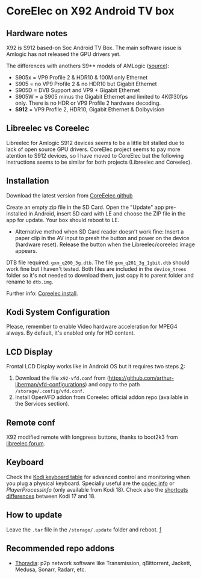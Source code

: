 # CoreElec on X92 Android TV box

## Hardware notes

X92 is S912 based-on Soc Android TV Box. The main software issue is Amlogic has not released the GPU drivers yet.

The differences with anothers S9** models of AMLogic ([source](https://forum.kodi.tv/showthread.php?tid=255686&pid=2635832#pid2635832)):
- S905x = VP9 Profile 2 & HDR10 & 100M only Ethernet
- S905 = no VP9 Profile 2 & no HDR10 but Gigabit Ethernet
- S905D = DVB Support and VP9 + Gigabit Ethernet
- S905W = a S905 minus the Gigabit Ethernet and limited to 4K@30fps only. There is no HDR or VP9 Profile 2 hardware decoding.
- **S912** = VP9 Profile 2, HDR10, Gigabit Ethernet & Dolbyvision

## Libreelec vs Coreelec

Libreelec for Amlogic S912 devices seems to be a little bit stalled due to lack of open source GPU drivers. CoreElec project seems to pay more atention to S912 devices, so I have moved to CoreElec but the following instructions seems to be similar for both projects (Libreelec and Coreelec).

## Installation

Download the latest version from [CoreEelec github](https://github.com/CoreELEC/CoreELEC/releases/)

Create an empty zip file in the SD Card. Open the "Update" app pre-installed in Android, insert SD card with LE and choose the ZIP file in the app for update. Your box should reboot to LE. 

- Alternative method when SD Card reader doesn't work fine:
Insert a paper clip in the AV input to presh the button and power on the device (hardware reset). Release the button when the Libreelec/coreelec image appears.

DTB file required: `gxm_q200_3g.dtb`. The file `gxm_q201_3g_1gbit.dtb` should work fine but I haven't tested. Both files are included in the `device_trees` folder so it's not needed to download them, just copy it to parent folder and rename to `dtb.img`.

Further info: [Coreelec install](https://discourse.coreelec.org/t/how-to-install-coreelec/677).

## Kodi System Configuration

Please, remember to enable Video hardware acceleration for MPEG4 always. By default, it's enabled only for HD content.

## LCD Display

Frontal LCD Display works like in Android OS but it requires two steps [2](https://forum.libreelec.tv/thread/11736-led-vfd-displays-in-libreelec/):
1. Download the file `x92-vfd.conf` from (https://github.com/arthur-liberman/vfd-configurations) and copy to the path `/storage/.config/vfd.conf`.
2. Install OpenVFD addon from Coreelec official addon repo (available in the Services section).


## Remote conf

X92 modified remote with longpress buttons, thanks to boot2k3 from [libreelec forum](https://forum.libreelec.tv/thread/11643-le9-0-remote-configs-ir-keytable-amlogic-devices/?postID=81528#post81528).

## Keyboard

Check the [Kodi keyboard table](https://kodi.wiki/view/Keyboard_controls) for advanced control and monitoring when you plug a physical keyboard. Specially useful are the [codec info](https://kodi.wiki/view/Codecinfo) or *PlayerProcessInfo* (only available from Kodi 18). Check also the [shortcuts differences](https://forum.kodi.tv/showthread.php?tid=306387&pid=2520469#pid2520469) between Kodi 17 and 18.

## How to update

Leave the `.tar` file in the `/storage/.update` folder and reboot. [1](https://discourse.coreelec.org/t/how-to-update-coreelec/1037)

## Recommended repo addons

- [Thoradia](https://github.com/thoradia/thoradia): p2p network software like Transmission, qBittorrent, Jackett, Medusa, Sonarr, Radarr, etc.
